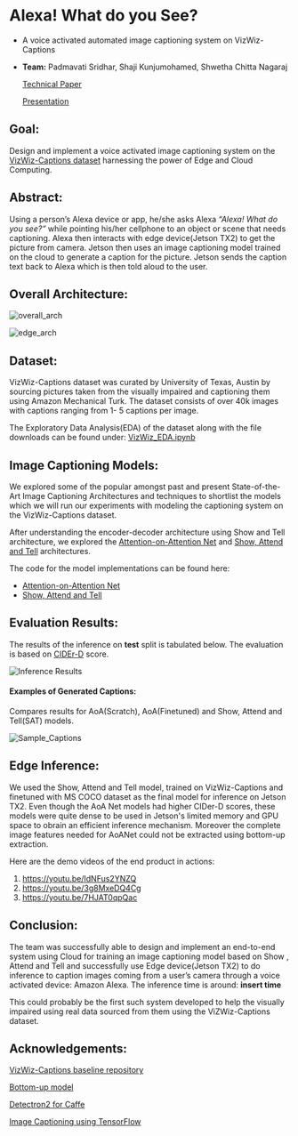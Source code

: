 # Alexa! What do you See?
* A voice activated automated image captioning system on VizWiz-Captions</i>

* <b>Team:</b> Padmavati Sridhar, Shaji Kunjumohamed, Shwetha Chitta Nagaraj

    [Technical Paper](https://github.com/shwethacn/W251-Final-Project/blob/master/docs/w251_whitepaper_alexa.pdf)        
    
    [Presentation](https://github.com/shwethacn/W251-Final-Project/blob/master/docs/W251_Final_Project_Presentation.pdf)



## Goal:
Design and implement a voice activated image captioning system on the [VizWiz-Captions dataset](https://vizwiz.org/tasks-and-datasets/image-captioning) harnessing the power of Edge and Cloud Computing.

## Abstract:
Using a person’s Alexa device or app, he/she asks Alexa <i>“Alexa! What do you see?”</i> while pointing his/her cellphone to an object or scene that needs captioning.  Alexa then interacts with edge device(Jetson TX2) to get the picture from camera. Jetson then uses an image captioning model trained on the cloud to generate a caption for the picture. Jetson sends the caption text back to Alexa which is then told aloud to the user. 

## Overall Architecture:

![overall_arch](https://github.com/shwethacn/W251-Final-Project/blob/master/imgs/overall_arch.JPG)

![edge_arch](https://github.com/shwethacn/W251-Final-Project/blob/master/imgs/edge_arch.JPG)

## Dataset:
VizWiz-Captions dataset was curated by University of Texas, Austin by sourcing pictures taken from the visually impaired and captioning them using Amazon Mechanical Turk.
The dataset consists of over 40k images with captions ranging from 1- 5 captions per image. 

The Exploratory Data Analysis(EDA) of the dataset along with the file downloads can be found under: [VizWiz_EDA.ipynb](https://github.com/shwethacn/W251-Final-Project/tree/master/EDA)

## Image Captioning Models:
We explored some of the popular amongst past and present State-of-the-Art Image Captioning Architectures and techniques to shortlist the models which we will run our experiments with modeling the captioning system on the VizWiz-Captions dataset.

After understanding the encoder-decoder architecture using Show and Tell architecture, we explored the [Attention-on-Attention Net](https://arxiv.org/abs/1908.06954) and [Show, Attend and Tell](https://arxiv.org/abs/1502.03044) architectures.

The code for the model implementations can be found here:

* [Attention-on-Attention Net](https://github.com/shwethacn/W251-Final-Project/tree/master/AoA)
* [Show, Attend and Tell](https://github.com/shwethacn/W251-Final-Project/tree/master/Show_Attend_Tell)

## Evaluation Results:

The results of the inference on <b>test</b> split is tabulated below. The evaluation is based on [CIDEr-D](https://arxiv.org/abs/1411.5726) score.

![Inference Results](https://github.com/shwethacn/W251-Final-Project/blob/master/imgs/inference_results.JPG)

#### Examples of Generated Captions:

Compares results for AoA(Scratch), AoA(Finetuned) and Show, Attend and Tell(SAT) models. 

![Sample_Captions](https://github.com/shwethacn/W251-Final-Project/blob/master/imgs/sample_test_captions.JPG)

## Edge Inference:

We used the Show, Attend and Tell model, trained on VizWiz-Captions and finetuned with MS COCO dataset as the final model for inference on Jetson TX2. Even though the AoA Net models had higher CIDer-D scores, these models were quite dense to be used in Jetson's limited memory and GPU space to obrain an efficient inference mechanism. Moreover the complete image features needed for AoANet could not be extracted using bottom-up extraction. 

Here are the demo videos of the end product in actions:

1. https://youtu.be/IdNFus2YNZQ
2. https://youtu.be/3g8MxeDQ4Cg
3. https://youtu.be/7HJAT0qpQac

## Conclusion:

The team was successfully able to design and implement an end-to-end system using Cloud for training an image captioning model based on Show , Attend and Tell and successfully use Edge device(Jetson TX2) to do inference to caption images coming from a user’s camera through a voice activated device: Amazon Alexa. The inference time is around: <b>insert time</b>

This could probably be the first such system developed to help the visually impaired using real data sourced from them using the ViZWiz-Captions dataset. 

## Acknowledgements:

[VizWiz-Captions baseline repository](https://github.com/Yinan-Zhao/AoANet_VizWiz)

[Bottom-up model](https://github.com/peteanderson80/bottom-up-attention)

[Detectron2 for Caffe](https://github.com/MILVLG/bottom-up-attention.pytorch)

[Image Captioning using TensorFlow](https://www.tensorflow.org/tutorials/text/image_captioning)














